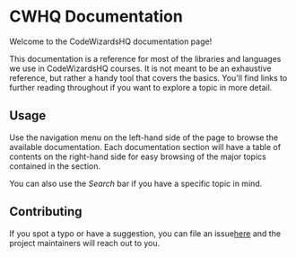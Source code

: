 # CWHQ Documentation

Welcome to the CodeWizardsHQ documentation page! 

This documentation is a reference for most of the libraries and languages we use in CodeWizardsHQ courses. It is not meant to be an exhaustive reference, but rather a handy tool that covers the basics. You'll find links to further reading throughout if you want to explore a topic in more detail. 

## Usage

Use the navigation menu on the left-hand side of the page to browse the available documentation. Each documentation section will have a table of contents on the right-hand side for easy browsing of the major topics contained in the section.

You can also use the <em>Search</em> bar if you have a specific topic in mind.

## Contributing

If you spot a typo or have a suggestion, you can file an issue[here](https://github.com/codewizardshq/docs/issues) and the project maintainers will reach out to you.
